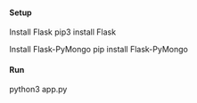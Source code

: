 #### Setup 

Install Flask
pip3 install Flask

Install Flask-PyMongo
pip install Flask-PyMongo

#### Run 
python3 app.py